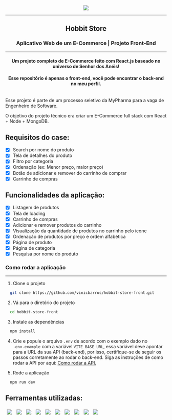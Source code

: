 <div align="center"><img src="https://i.imgur.com/G1jSyzR.png"></img></div>
<hr>
<h2 align=center>Hobbit Store</h2>
<h3 align=center>Aplicativo Web de um E-Commerce | Projeto Front-End</h3>
<hr>
<h4 align=center>Um projeto completo de E-Commerce feito com React.js baseado no universo de Senhor dos Anéis!</h4>
<h4 align=center>Esse repositório é apenas o front-end, você pode encontrar o back-end no meu perfil.</h4>
<br>
Esse projeto é parte de um processo seletivo da MyPharma para a vaga de Engenheiro de Software.

O objetivo do projeto técnico era criar um E-Commerce full stack com React + Node + MongoDB.

## Requisitos do case:

- [x] Search por nome do produto
- [x] Tela de detalhes do produto
- [x] Filtro por categoria
- [x] Ordenação (ex: Menor preço, maior preço)
- [x] Botão de adicionar e remover do carrinho de comprar
- [x] Carrinho de compras   

## Funcionalidades da aplicação:

- [x] Listagem de produtos
- [x] Tela de loading
- [x] Carrinho de compras
- [x] Adicionar e remover produtos do carrinho
- [x] Visualização da quantidade de produtos no carrinho pelo ícone
- [x] Ordenação de produtos por preço e ordem alfabética
- [x] Página de produto
- [x] Página de categoria
- [x] Pesquisa por nome do produto  

### Como rodar a aplicação

<hr>

1. Clone o projeto

```bash
  git clone https://github.com/vinicbarros/hobbit-store-front.git
```

2. Vá para o diretório do projeto

```bash
  cd hobbit-store-front
```

3. Instale as dependências

```bash
  npm install
```

4. Crie e popule o arquivo `.env` de acordo com o exemplo dado no `.env.example` com a variável `VITE_BASE_URL`, 
   essa variável deve apontar para a URL da sua API (back-end), por isso, certifique-se de seguir os passos corretamente ao rodar o back-end. 
   Siga as instruções de como rodar a API por aqui: <a href="https://github.com/vinicbarros/case-take-a-bus-api">Como rodar a API.</a>


4. Rode a aplicação

```bash
  npm run dev
```

## Ferramentas utilizadas:

<p>
  <img style='margin: 5px;' src='https://img.shields.io/badge/React-20232A?style=for-the-badge&logo=react&logoColor=61DAFB'>
  <img style='margin: 5px;' src='https://img.shields.io/badge/React_Router-CA4245?style=for-the-badge&logo=react-router&logoColor=white'>
  <img style='margin: 5px;' src='https://img.shields.io/badge/React_Query-FF4154?style=for-the-badge&logo=React_Query&logoColor=white'/>
  <img style='margin: 5px;' src='https://img.shields.io/badge/styled--components-DB7093?style=for-the-badge&logo=styled-components&logoColor=white'/>
  <img style='margin: 5px;' src="https://img.shields.io/badge/vite-%23646CFF.svg?style=for-the-badge&logo=vite&logoColor=white" />
  <img style='margin: 5px;' src='https://img.shields.io/badge/TypeScript-007ACC?style=for-the-badge&logo=typescript&logoColor=white'/>
  <img style='margin: 5px;' src="https://img.shields.io/badge/ESLint-4B3263?style=for-the-badge&logo=eslint&logoColor=white" />
  <img style='margin: 5px;' src="https://img.shields.io/badge/prettier-1A2C34?style=for-the-badge&logo=prettier&logoColor=F7BA3E">
  <img style='margin: 5px;' src='https://img.shields.io/badge/Vercel-000000?style=for-the-badge&logo=vercel&logoColor=white'/>
  <img style='margin: 5px;' src='https://img.shields.io/badge/axios%20-%2320232a.svg?&style=for-the-badge&color=informational'/>
  
</p>

